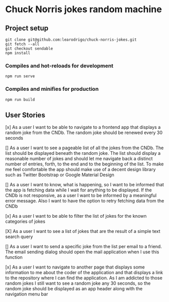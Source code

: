 # Chuck Norris jokes random machine
## Project setup
```
git clone git@github.com:learodrigo/chuck-norris-jokes.git
git fetch --all
git checkout sendable
npm install
```

### Compiles and hot-reloads for development
```
npm run serve
```

### Compiles and minifies for production
```
npm run build
```

## User Stories
[x] As a user I want to be able to navigate to a frontend app that displays a random joke
from the CNDb. The random joke should be renewed every 30 seconds

[] As a user I want to see a pageable list of all the jokes from the CNDb. The list should be
displayed beneath the random joke. The list should display a reasonable number of
jokes and should let me navigate back a distinct number of entries, forth, to the end and
to the beginning of the list. To make me feel comfortable the app should make use of a
decent design library such as Twitter Bootstrap or Google Material Design

[] As a user I want to know, what is happening, so I want to be informed that the app is
fetching data while I wait for anything to be displayed. If the CNDb is not responsive, as
a user I want to be informed by a meaningful error message. Also I want to have the
option to retry fetching data from the CNDb

[x] As a user I want to be able to filter the list of jokes for the known categories of jokes

[X] As a user I want to see a list of jokes that are the result of a simple text search query

[] As a user I want to send a specific joke from the list per email to a friend. The email
sending dialog should open the mail application when I use this function

[x] As a user I want to navigate to another page that displays some information to me about
the coder of the application and that displays a link to the repository where I can find the
application. As I am addicted to those random jokes I still want to see a random joke any
30 seconds, so the random joke should be displayed as an app header along with the
navigation menu bar
